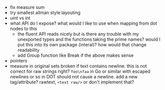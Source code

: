 * fix measure sum
* try smallest allman style layouting
* uint vs int
* what API do I expose? what would I like to use when mapping from dot nodes to this
  * the fluent API reads nicely but is there any trouble with my unexported types and the functions
    taking the prime names? would I put this into its own package (interal)? how would that change
  readability
  * add Group function like Break if the above makes sense
* pointers
* measure in original sets broken if text contains newline. this is not correct for raw strings
right? `foo\nfaa` in Go or similar with escaped newlines or so in DOT should not cause a newline.
add a new tag/attribute? rawtext, `<text raw/>` or don't implement that?
